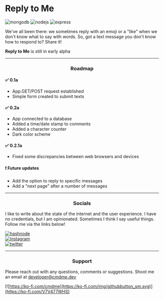 # Reply to Me

![mongodb](https://img.shields.io/badge/MongoDB-4EA94B?style=for-the-badge&logo=mongodb&logoColor=white)
![nodejs](https://img.shields.io/badge/Node.js-43853D?style=for-the-badge&logo=node.js&logoColor=white)
![express](https://img.shields.io/badge/Express.js-404D59?style=for-the-badge)

We've all been there: we sometimes reply with an emoji or a "like" when we don't know what to say with words. So, got a text message you don't know how to respond to? Share it!

**Reply to Me** is still in early alpha

---

### <p align="center">**Roadmap**</p>

#### :white_check_mark: **0.1a**

- App.GET/POST request established
- Simple form created to submit texts

#### :white_check_mark: **0.2a**

- App connected to a database
- Added a time/date stamp to comments
- Added a character counter
- Dark color scheme

#### :white_check_mark: **0.2.1a**

- Fixed some discrepancies between web browsers and devices

#### :heavy_exclamation_mark: **Future updates**

- Add the option to reply to specific messages
- Add a "next page" after a number of messages

---

### <p align="center">**Socials**</p>

<p>I like to write about the state of the internet and the user experience. I have no credentials, but I am opinionated. Sometimes I think I say useful things. Follow me via the links below!</p>

[![hashnode](https://img.shields.io/badge/Hashnode-2962FF?style=for-the-badge&logo=hashnode&logoColor=white)](https://hashnode.com/@citizen00147)
</br>
[![instagram](https://img.shields.io/badge/Instagram-E4405F?style=for-the-badge&logo=instagram&logoColor=white)](https://instagram.com/cmdme.dev)
</br>
[![twitter](https://img.shields.io/badge/Twitter-1DA1F2?style=for-the-badge&logo=twitter&logoColor=white)](https://twitter.com/citizen00147)

---

### <p align="center">**Support**</p>

Please reach out with any questions, comments or suggestions. Shoot me an email at developer@cmdme.dev

[![https://ko-fi.com/cmdme](https://ko-fi.com/img/githubbutton_sm.svg)](https://ko-fi.com/V7V477WHS)
